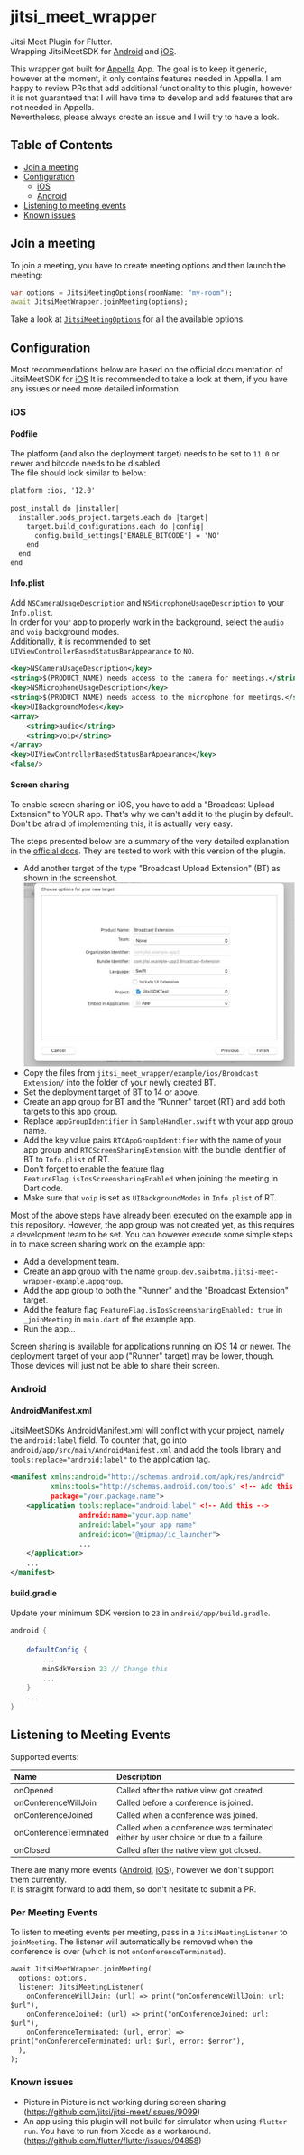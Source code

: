 # jitsi_meet_wrapper

Jitsi Meet Plugin for Flutter.<br>
Wrapping JitsiMeetSDK for
[Android](https://jitsi.github.io/handbook/docs/dev-guide/dev-guide-android-sdk) and
[iOS](https://jitsi.github.io/handbook/docs/dev-guide/dev-guide-ios-sdk).

This wrapper got built for [Appella](https://www.appella.app/) App. The goal is to keep it generic, however at the
moment, it only contains features needed in Appella.
I am happy to review PRs that add additional functionality to this plugin, however it is not
guaranteed that I will have time to develop and add features that are not needed in Appella.<br>
Nevertheless, please always create an issue and I will try to have a look.

## Table of Contents
  - [Join a meeting](#join-a-meeting)
  - [Configuration](#configuration)
    - [iOS](#ios)
    - [Android](#android)
  - [Listening to meeting events](#listening-to-meeting-events)
  - [Known issues](#known-issues)

<a name="join-a-meeting"></a>
## Join a meeting

To join a meeting, you have to create meeting options and then launch the meeting:

```dart
var options = JitsiMeetingOptions(roomName: "my-room");
await JitsiMeetWrapper.joinMeeting(options);
```

Take a look at [`JitsiMeetingOptions`](https://github.com/saibotma/jitsi_meet_wrapper/blob/main/jitsi_meet_wrapper_platform_interface/lib/jitsi_meeting_options.dart)
for all the available options.

<a name="configuration"></a>
## Configuration

Most recommendations below are based on the
official documentation of JitsiMeetSDK for [iOS](https://jitsi.github.io/handbook/docs/dev-guide/dev-guide-ios-sdk)
It is recommended to take a look at them, if you have any issues or need more detailed information.

<a name="ios"></a>
### iOS
#### Podfile

The platform (and also the deployment target) needs to be set to `11.0` or newer and bitcode needs to be disabled.<br>
The file should look similar to below:

```
platform :ios, '12.0'

post_install do |installer|
  installer.pods_project.targets.each do |target|
    target.build_configurations.each do |config|
      config.build_settings['ENABLE_BITCODE'] = 'NO'
    end
  end
end
```

#### Info.plist
Add `NSCameraUsageDescription` and `NSMicrophoneUsageDescription` to your `Info.plist`.<br>
In order for your app to properly work in the background, select the `audio` and `voip` background modes.<br>
Additionally, it is recommended to set `UIViewControllerBasedStatusBarAppearance` to `NO`.<br>

```xml
<key>NSCameraUsageDescription</key>
<string>$(PRODUCT_NAME) needs access to the camera for meetings.</string>
<key>NSMicrophoneUsageDescription</key>
<string>$(PRODUCT_NAME) needs access to the microphone for meetings.</string>
<key>UIBackgroundModes</key>
<array>
	<string>audio</string>
	<string>voip</string>
</array>
<key>UIViewControllerBasedStatusBarAppearance</key>
<false/>
```

#### Screen sharing
To enable screen sharing on iOS, you have to add a "Broadcast Upload Extension" to YOUR app. That's why we can't add it to the plugin by default.
Don't be afraid of implementing this, it is actually very easy.

The steps presented below are a summary of the very detailed explanation in the [official docs](https://github.com/jitsi/handbook/blob/75d38b5a3db9d44ff60feb7c72dd6f7d4a5ea83c/docs/dev-guide/ios-sdk.md#screen-sharing-integration). They are tested to work with this version of the plugin.
- Add another target of the type "Broadcast Upload Extension" (BT) as shown in the screenshot. ![screenshot 1](https://github.com/jitsi/handbook/blob/c105fe0782e272875b36dd763fa54f19dd91c9a7/docs/assets/iOS_screensharing_1.png)
- Copy the files from `jitsi_meet_wrapper/example/ios/Broadcast Extension/` into the folder of your newly created BT.
- Set the deployment target of BT to 14 or above.
- Create an app group for BT and the "Runner" target (RT) and add both targets to this app group.
- Replace `appGroupIdentifier` in `SampleHandler.swift` with your app group name.
- Add the key value pairs `RTCAppGroupIdentifier` with the name of your app group and `RTCScreenSharingExtension` with the bundle identifier of BT to `Info.plist` of RT.
- Don't forget to enable the feature flag `FeatureFlag.isIosScreensharingEnabled` when joining the meeting in Dart code.
- Make sure that `voip` is set as `UIBackgroundModes` in `Info.plist` of RT.


Most of the above steps have already been executed on the example app in this repository. However, the app group was not created yet, as this requires a development team to be set.
You can however execute some simple steps in to make screen sharing work on the example app:
- Add a development team.
- Create an app group with the name `group.dev.saibotma.jitsi-meet-wrapper-example.appgroup`.
- Add the app group to both the "Runner" and the "Broadcast Extension" target.
- Add the feature flag `FeatureFlag.isIosScreensharingEnabled: true` in `_joinMeeting` in `main.dart` of the example app.
- Run the app...

Screen sharing is available for applications running on iOS 14 or newer. The deployment target of your app ("Runner" target) may be lower, though. Those devices will just not be able to share their screen.


<a name="android"></a>
### Android
#### AndroidManifest.xml

JitsiMeetSDKs AndroidManifest.xml will conflict with your project, namely
the `android:label` field. To counter that, go into
`android/app/src/main/AndroidManifest.xml` and add the tools library
and `tools:replace="android:label"` to the application tag.

```xml
<manifest xmlns:android="http://schemas.android.com/apk/res/android"
          xmlns:tools="http://schemas.android.com/tools" <!-- Add this -->
          package="your.package.name">
    <application tools:replace="android:label" <!-- Add this -->
                 android:name="your.app.name"
                 android:label="your app name"
                 android:icon="@mipmap/ic_launcher">
                 ...
    </application>
    ...
</manifest>
```

#### build.gradle
Update your minimum SDK version to `23` in `android/app/build.gradle`.

```groovy
android {
    ...
    defaultConfig {
        ...
        minSdkVersion 23 // Change this
        ...
    }
    ...
}
```

<a name="listening-to-meeting-events"></a>
## Listening to Meeting Events

Supported events:

| Name                   | Description  |
| :--------------------- | :----------- |
| onOpened   | Called after the native view got created. |
| onConferenceWillJoin   | Called before a conference is joined. |
| onConferenceJoined     | Called when a conference was joined. |
| onConferenceTerminated | Called when a conference was terminated either by user choice or due to a failure. |
| onClosed | Called after the native view got closed. |

There are many more events ([Android](https://github.com/jitsi/handbook/blob/75d38b5a3db9d44ff60feb7c72dd6f7d4a5ea83c/docs/dev-guide/android-sdk.md#supported-events), [iOS](https://github.com/jitsi/handbook/blob/75d38b5a3db9d44ff60feb7c72dd6f7d4a5ea83c/docs/dev-guide/ios-sdk.md#jitsimeetviewdelegate)), however we don't support them currently. <br>
It is straight forward to add them, so don't hesitate to submit a PR.

### Per Meeting Events
To listen to meeting events per meeting, pass in a `JitsiMeetingListener`
to `joinMeeting`. The listener will automatically be removed when the conference is over
(which is not `onConferenceTerminated`).

```
await JitsiMeetWrapper.joinMeeting(
  options: options,
  listener: JitsiMeetingListener(
    onConferenceWillJoin: (url) => print("onConferenceWillJoin: url: $url"),
    onConferenceJoined: (url) => print("onConferenceJoined: url: $url"),
    onConferenceTerminated: (url, error) => print("onConferenceTerminated: url: $url, error: $error"),
  ),
);
```

<a name="known-issues"></a>
### Known issues
- Picture in Picture is not working during screen sharing (https://github.com/jitsi/jitsi-meet/issues/9099)
- An app using this plugin will not build for simulator when using `flutter run`. You have to run from Xcode as a workaround. (https://github.com/flutter/flutter/issues/94858)

